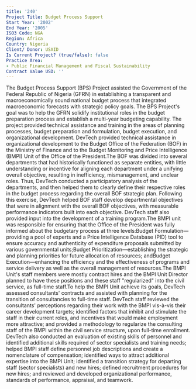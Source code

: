 ```yaml
---
title: '240'
Project Title: Budget Process Support
Start Year: '2002'
End Year: '2005'
ISO3 Code: NGA
Region: Africa
Country: Nigeria
Client/ Donor: USAID
Is Current Project? (true/false): false
Practice Area:
- Public Financial Management and Fiscal Sustainability
Contract Value USD: ''
---
```


The Budget Process Support (BPS) Project assisted the Government of the Federal Republic of Nigeria (GFRN) in establishing a transparent and macroeconomically sound national budget process that integrated macroeconomic forecasts with strategic policy goals. The BPS Project's goal was to help the GFRN solidify institutional roles in the budget preparation process and establish a multi-year budgeting capability. The project provided technical assistance and training in the areas of planning processes, budget preparation and formulation, budget execution, and organizational development. DevTech provided technical assistance in organizational development to the Budget Office of the Federation (BOF) in the Ministry of Finance and to the Budget Monitoring and Price Intelligence (BMPI) Unit of the Office of the President.The BOF was divided into several departments that had historically functioned as separate entities, with little understanding or incentive for aligning each department under a unifying overall objective, resulting in inefficiency, mismanagement, and unclear roles. Thus, DevTech conducted a participatory analysis of the departments, and then helped them to clearly define their respective roles in the budget process regarding the overall BOF strategic plan. Following this exercise, DevTech helped BOF staff develop departmental objectives that were in alignment with the overall BOF objectives, with measurable performance indicators built into each objective. DevTech staff also provided input into the development of a training program.The BMPI unit was responsible for ensuring that the Office of the President was fully informed about the budgetary process at three levels:Budget Formulation—providing a pool of experts and a Price Intelligence Database (PID) tool to ensure accuracy and authenticity of expenditure proposals submitted by various governmental units;Budget Prioritization—establishing the strategic and planning priorities for future allocation of resources; andBudget Execution—enhancing the efficiency and the effectiveness of programs and service delivery as well as the overall management of resources.The BMPI Unit's staff members were mostly contract hires and the BMPI Unit Director planned to have these positions and these staff \"regularized\" into the civil service, as full-time staff.To help the BMPI Unit achieve its goals, DevTech assessed consultants' contracts and assisted with planning for the transition of consultancies to full-time staff. DevTech staff reviewed the consultants' perceptions regarding their work with the BMPI vis-à-vis their career development targets; identified factors that inhibit and stimulate the staff in their current roles, and incentives that would make employment more attractive; and provided a methodology to regularize the consulting staff of the BMPI within the civil service structure, upon full-time enrollment. DevTech also conducted an evaluation of existing skills of personnel and identified additional skills required of sector specialists and training needs; helped BMPI staff define personnel job descriptions and create a nomenclature of compensation; identified ways to attract additional expertise into the BMPI Unit; identified a transition strategy for departing staff (sector specialists) and new hires; defined recruitment procedures for new hires; and reviewed and developed organizational performance, standards of performance, appraisal, and teamwork.